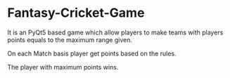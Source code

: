 # Fantasy-Cricket-Game

It is an PyQt5 based game which allow players to make teams with players points equals to the maximum range given.

On each Match basis player get points based on the rules.

The player with maximum points wins.
